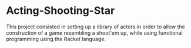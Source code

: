 # Acting-Shooting-Star
This project consisted in setting up a library of actors in order to allow the construction of a game resembling a shoot'em up, while using functional programming using the Racket language. 
